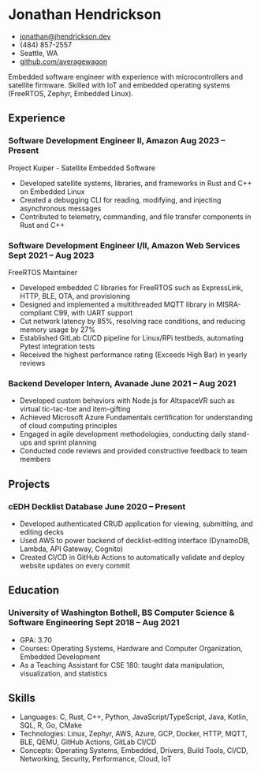 # Jonathan Hendrickson

- <jonathan@jhendrickson.dev>
- (484) 857-2557
- Seattle, WA
- [github.com/averagewagon](https://github.com/averagewagon)

Embedded software engineer with experience with microcontrollers and satellite firmware. Skilled with IoT and embedded operating systems (FreeRTOS, Zephyr, Embedded Linux).

## Experience

### <span>Software Development Engineer II, Amazon</span> <span>Aug 2023 – Present</span>

Project Kuiper - Satellite Embedded Software

- Developed satellite systems, libraries, and frameworks in Rust and C++ on Embedded Linux
- Created a debugging CLI for reading, modifying, and injecting asynchronous messages
- Contributed to telemetry, commanding, and file transfer components in Rust and C++

### <span>Software Development Engineer I/II, Amazon Web Services</span> <span>Sept 2021 – Aug 2023</span>

FreeRTOS Maintainer

- Developed embedded C libraries for FreeRTOS such as ExpressLink, HTTP, BLE, OTA, and provisioning
- Designed and implemented a multithreaded MQTT library in MISRA-compliant C99, with UART support
- Cut network latency by 85%, resolving race conditions, and reducing memory usage by 27%
- Established GitLab CI/CD pipeline for Linux/RPi testbeds, automating Pytest integration tests
- Received the highest performance rating (Exceeds High Bar) in yearly reviews

### <span>Backend Developer Intern, Avanade</span> <span>June 2021 – Aug 2021</span>

- Developed custom behaviors with Node.js for AltspaceVR such as virtual tic-tac-toe and item-gifting
- Achieved Microsoft Azure Fundamentals certification for understanding of cloud computing principles
- Engaged in agile development methodologies, conducting daily stand-ups and sprint planning
- Conducted code reviews and provided constructive feedback to team members

## Projects

### <span>cEDH Decklist Database</span> <span>June 2020 – Present</span>

- Developed authenticated CRUD application for viewing, submitting, and editing decks
- Used AWS to power backend of decklist-editing interface (DynamoDB, Lambda, API Gateway, Cognito)
- Created CI/CD in GitHub Actions to automatically validate and deploy website updates on every commit

## Education

### <span>University of Washington Bothell, BS Computer Science & Software Engineering</span> <span>Sept 2018 – Aug 2021</span>

- GPA: 3.70
- Courses: Operating Systems, Hardware and Computer Organization, Embedded Development
- As a Teaching Assistant for CSE 180: taught data manipulation, visualization, and statistics

## Skills

- Languages: C, Rust, C++, Python, JavaScript/TypeScript, Java, Kotlin, SQL, R, Go, CMake
- Technologies: Linux, Zephyr, AWS, Azure, GCP, Docker, HTTP, MQTT, BLE, QEMU, GitHub Actions, GitLab CI/CD
- Concepts: Operating Systems, Embedded, Drivers, Build Tools, CI/CD, Networking, Security, Performance, Cloud, IoT
